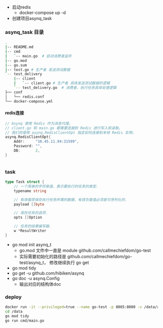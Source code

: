 ﻿+ 启动redis
  + docker-compose up -d
+ 创建项目asynq_task


### asynq_task 目录

```bash
.
|-- README.md
|-- cmd
|   `-- main.go  # 启动消费者监听
|-- go.mod
|-- go.sum
|-- test.go # 生产者 发送测试数据
`-- test_delivery
    |-- client 
    |   `-- client.go # 生产者 具体发送测试数据的逻辑
    `-- test_delivery.go  # 消费者，执行任务具体处理逻辑
├── conf
│   └── redis.conf
└── docker-compose.yml


```

#### redis连接

```go
// Asynq 使用 Redis 作为消息代理。
// client.go 和 main.go 都需要连接到 Redis 进行写入和读取。
// 我们将使用 asynq.RedisClientOpt 指定如何连接到本地 Redis 实例。
asynq.RedisClientOpt{
	Addr:     "10.45.11.94:31599",
	Password: "",
	DB:       2,
}



```

### task

```go
type Task struct {
	// 一个简单的字符串值，表示要执行的任务的类型.
	typename string

	// 有效载荷保存执行任务所需的数据，有效负载值必须是可序列化的.
	payload []byte

	// 保存任务的选项.
	opts []Option

	// 任务的结果编写器.
	w *ResultWriter
}

```




+ go mod init asynq_t
  + go.mod 文件中一直是 module github.com/callmechiefdom/go-test
  + 实际需要初始化的路径是 github.com/callmechiefdom/go-test/asynq_t， 修改继续执行 go get
+ go mod tidy
+ go get -u github.com/hibiken/asynq
+ go doc -u asynq.Config
  + 输出对应的结构体doc



### deploy

```bash
docker run -it --privileged=true --name go-test -p 8085:8080 -v /data/app/aigc/go-test:/data golang:latest bash
cd /data
go mod tidy
go run cmd/main.go

```

